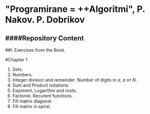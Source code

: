"Programirane = ++Algoritmi", P. Nakov. P. Dobrikov
====
 
 
 
 
####Repository Content
---

##I. Exercises from the Book.

#Chapter 1 

1. Sets.
2. Numbers.
3. Integer division and remainder. Number of digits in _a_, _a_ от _Ν_.
4. Sum and Product notations.
5. Exponent, Logarithm and roots.
6. Factoriel. Recurent functions.
7. Fill matrix diagonal. 
8. Fill matrix in spiral.


